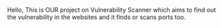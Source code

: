 Hello,
This is OUR project on Vulnerability Scanner which aims to find out the vulnerability in the websites and it finds or scans ports too.


